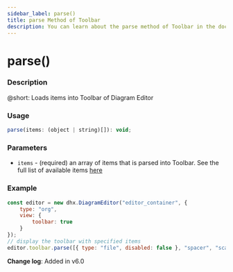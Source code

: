 ```yaml
---
sidebar_label: parse()
title: parse Method of Toolbar
description: You can learn about the parse method of Toolbar in the documentation of the DHTMLX JavaScript Diagram library. Browse developer guides and API reference, try out code examples and live demos, and download a free 30-day evaluation version of DHTMLX Diagram.
---
```


# parse()

### Description

@short: Loads items into Toolbar of Diagram Editor

### Usage

~~~jsx
parse(items: (object | string)[]): void;
~~~

### Parameters

- `items` - (required) an array of items that is parsed into Toolbar. See the full list of available items [here](api/diagram_editor/toolbar/config/items_property.md)

### Example

~~~jsx {7-8}
const editor = new dhx.DiagramEditor("editor_container", {
    type: "org",
    view: {
        toolbar: true
    }
});
// display the toolbar with specified items
editor.toolbar.parse([{ type: "file", disabled: false }, "spacer", "scale"]);
~~~

**Change log**: Added in v6.0
